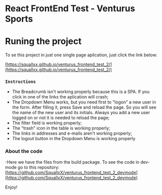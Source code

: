 # React FrontEnd Test - Venturus Sports

# Runing the project

To se this project in just one single page aplication, just click the link below:

[https://squallxx.github.io/venturus_frontend_test_2/](https://squallxx.github.io/venturus_frontend_test_2/)

### `Instructions`
- The Breadcrumb isn't working properly because this is a SPA. If you click in one of the links the aplication will crash;
- The Dropdown Menu works, but you need first to "logon" a new user in the form. After filling it, press Save and reload the page. So you will see the name of the new user and its initials. Always you add a new user logged on or not it is needed to reload the page;
- The filter field is working properly;
- The "trash" icon in the table is working properly;
- The links in addresses and e-mails aren't working properly;
- The logout button in the Dropdown Menu is working properly

### About the code
-Here we have the files from the build package. To see the code in dev-mode go to this repository:
[https://github.com/SquallxX/venturus_frontend_test_2_devmode](https://github.com/SquallxX/venturus_frontend_test_2_devmode)

Enjoy!
